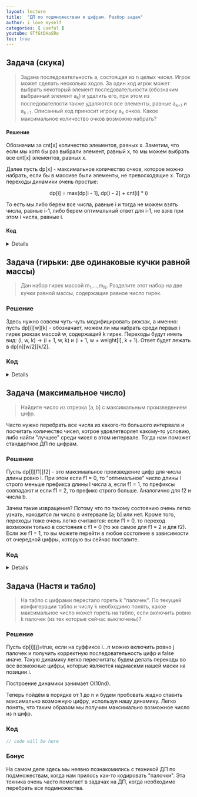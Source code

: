 ```yaml
---
layout: lecture
title:  "ДП по подмножествам и цифрам. Разбор задач"
author: i_love_myself
categories: [ useful ]
youtube: 9TfGtDHaSRo
toc: true
---
```


## Задача (скука)

> Задана последовательность a, состоящая из n целых чисел. Игрок может сделать несколько ходов. За один ход игрок может выбрать некоторый элемент последовательности (обозначим выбранный элемент a<sub>k</sub>) и удалить его, при этом из последователости также удаляются все элементы, равные a<sub>k+1</sub> и a<sub>k - 1</sub>. Описанный ход приносит игроку a<sub>k</sub> очков. Какое максимальное количество очков возможно набрать?

#### Решение

Обозначим за cnt[x] количество элементов, равных x. Заметим, что если мы хотя бы раз выбрали элемент, равный x, то мы можем выбрать все cnt[x] элементов, равных x.

Далее пусть dp[x] - максимальное количество очков, которое можно набрать, если бы в массиве были элементы, не превосходящие x. Тогда переходы динамики очень простые:

<p align="center"> dp[i] = max(dp[i - 1], dp[i - 2] + cnt[i] * i) </p>

То есть мы либо берем все числа, равные i и тогда не можем взять числа, равные i-1, либо берем оптимальный ответ для i-1, не взяв при этом i числа, равные i.

#### Код

<details>

```cpp
#include <iostream>
#include <algorithm>
#include <vector>

using namespace std;

const int N = 1e5 + 1;

int main() {
    int n;
    cin >> n;
    vector<int> cnt(N);
    for (int i = 0; i < n; ++i) {
        int x;
        cin >> x;
        cnt[x]++;
    }
    vector<long long> dp(N);
    dp[0] = 0;
    for (int i = 1; i < N; ++i) {
        dp[i] = max(dp[i - 1], cnt[i] * 1LL * i + (i == 1 ? 0 : dp[i - 2]));
    }
    cout << max(dp[N - 1], dp[N - 2]);
}
```
</details>

## Задача (гирьки: две одинаковые кучки равной массы)

> Дан набор гирек массой m<sub>1</sub>,…,m<sub>N</sub>. Разделите этот набор на две кучки равной массы, содержащие равное число гирек.

### Решение

Здесь нужно совсем чуть-чуть модифицировать рюкзак, а именно: пусть dp[i][w][k] - обозначает, можем ли мы набрать среди первых i гирек рюкзак массой w, содержащий k гирек. Переходы будут иметь вид: (i, w, k) -> (i + 1, w, k) и (i + 1, w + weight[i], k + 1). Ответ будет лежать в dp[n][w/2][k/2].

### Код

<details>

```cpp
#include <iostream>
#include <vector>

using namespace std;

const int N = 100;
const int A = 100;
bool dp[N + 1][N * A][N + 1];

int main() {
    int n;
    cin >> n;
    vector<int> a(n);
    int sum_w = 0;
    for (int& x : a) {
        cin >> x;
        sum_w += x;
    }

    if (n % 2 || sum_w % 2) {
        cout << -1;
        return 0;
    }

    dp[0][0][0] = true;
    for (int i = 0; i < n; ++i) {
        for (int w = 0; w < n * A; ++w) {
            for (int j = 0; j <= i; ++j) {
                // dp[i][w][j] -> dp[i + 1][w][j], dp[i + 1][w + a[i]][j + 1]
                dp[i + 1][w][j] |= dp[i][w][j];
                dp[i + 1][w + a[i]][j + 1] |= dp[i][w][j];
            }
        }
    }

    if (!dp[n][sum_w / 2][n / 2]) {
        cout << -1;
        return 0;
    }

    int cur_w = sum_w / 2;
    int cur_k = n / 2;
    int i = n;

    vector<int> ans1, ans2;
    while (i > 0) {
        if (!dp[i - 1][cur_w][cur_k]) { // dp[i][cur_w][cur_k]
            ans1.push_back(i);
            cur_w -= a[i - 1];
            cur_k--;
        }
        else {
            ans2.push_back(i);
        }
        i--;
    }

    for (int x : ans1)
        cout << x << ' ';
    cout << '\n';
    for (int x : ans2)
        cout << x << ' ';
}
```
</details>

## Задача (максимальное число)

> Найдите число из отрезка [a, b] с максимальным произведением цифр.

Часто нужно перебрать все числа из какого-то большого интервала и посчитать количество чисел, котрое удовлетворяет какому-то условию, либо найти "лучшее" среди чисел в этом интервале. Тогда нам поможет стандартное ДП по цифрам.

### Решение

Пусть dp[l][f1][f2] - это максимальное произведение цифр для числа длины ровно l. При этом если f1 = 0, то "оптимальное" число длины l строго меньше префикса длины l числа a, если f1 = 1, то префиксы совпадают и если f1 = 2, то префикс строго больше. Аналогично для f2 и числа b.

Зачем такие извращения? Потому что по такому состоянию очень легко узнать, находится ли число в интервале [a; b] или нет. Кроме того, переходы тоже очень легко считаются: если f1 = 0, то переход вохможен только в состояния с f1 = 0 (то же самое для f1 = 2 и для f2). Если же f1 = 1, то вы можете перейти в любое состояние в зависимости от очередной цифры, которую вы сейчас поставите.

### Код

<details>

```cpp
#include <iostream>
#include <vector>
#include <string>
#include <cstring>

using namespace std;

const int N = 20;
long long dp[N + 1][3][3];
string opt[N + 1][3][3];

int get_nf(int f, int new_d, char sd) {
    sd -= '0';
    if (f == 0 || f == 2)
        return f;
    if (new_d < sd)
        return 0;
    if (new_d == sd)
        return 1;
    if (new_d > sd)
        return 2;
}

bool is_ok(int l, int lena, int lenb, int f1, int f2) {
    bool ok1 = (l == lena && (f1 == 2 || f1 == 1)) || l > lena; // x >= a
    bool ok2 = (l == lenb && (f2 == 1 || f2 == 0)) || l < lenb; // x <= b
    return ok1 && ok2;
}

int main() {
    long long a, b;
    cin >> a >> b;

    string sa = to_string(a), sb = to_string(b);
    int la = sa.size(), lb = sb.size();

    long long max_product = -1;
    string ans;
    memset(dp, -1, sizeof dp);
    dp[0][1][1] = 1;
    for (int l = 0; l < N; ++l) {
        for (int f1 = 0; f1 < 3; ++f1) {
            for (int f2 = 0; f2 < 3; ++f2) {
                if (dp[l][f1][f2] == -1)
                    continue;

                for (int d = 0; d <= 9; ++d) {
                    // dp[i][f1][f2] + d -> dp[i + 1][nf1][nf2]
                    int nf1 = get_nf(f1, d, l < la ? sa[l] : '0'), nf2 = get_nf(f2, d, l < lb ? sb[l] : '0');
                    if (dp[l + 1][nf1][nf2] <= dp[l][f1][f2] * d) {
                        dp[l + 1][nf1][nf2] = dp[l][f1][f2] * d;
                        opt[l + 1][nf1][nf2] = opt[l][f1][f2];
                        opt[l + 1][nf1][nf2].push_back('0' + d);
                    }

                    if (is_ok(l, la, lb, f1, f2)) {
                        if (max_product < dp[l][f1][f2]) {
                            max_product = dp[l][f1][f2];
                            ans = opt[l][f1][f2];
                        }
                    }
                }
            }
        }
    }

    cout << ans;
}
```
</details>

## Задача (Настя и табло)

> На табло с цифрами перестало гореть k "палочек". По текущей конфигерации табло и числу k необходимо понять, какое максимальное число может гореть на табло, если включить ровно k палочек (из тех которые сейчас выключены)?

### Решение

Пусть dp[i][j]=true, если на суффиксе i…n можно включить ровно j палочек и получить корректную последовательность цифр и false иначе. Такую динамику легко пересчитать: будем делать переходы во все возможные цифры, которые являются надмаскми нашей маски на позиции i.

Построение динамики занимает O(10nd).

Теперь пойдём в порядке от 1 до n и будем пробовать жадно ставить максимально возможную цифру, используя нашу динамику. Легко понять, что таким образом мы получим максимально возможное число из n цифр.

### Код

```cpp
// code will be here
```

### Бонус

На самом деле здесь мы неявно познакомились с техникой ДП по подмножествам, когда нам прилось как-то кодировать "палочки". Эта техника очень часто помогает в задачах на ДП, когда необходимо перебрать все подмножества.
